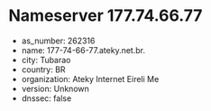 # Nameserver 177.74.66.77

* as_number: 262316
* name: 177-74-66-77.ateky.net.br.
* city: Tubarao
* country: BR
* organization: Ateky Internet Eireli Me
* version: Unknown
* dnssec: false
